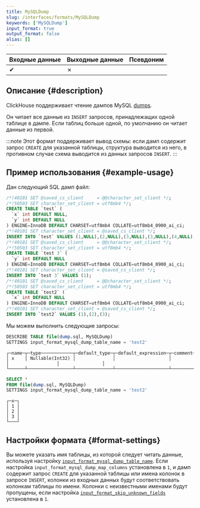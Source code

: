 ```yaml
---
title: MySQLDump
slug: /interfaces/formats/MySQLDump
keywords: ['MySQLDump']
input_format: true
output_format: false
alias: []
---
```


| Входные данные | Выходные данные | Псевдоним |
|----------------|----------------|-----------|
| ✔              | ✗              |           |

## Описание {#description}

ClickHouse поддерживает чтение дампов MySQL [dumps](https://dev.mysql.com/doc/refman/8.0/en/mysqldump.html).

Он читает все данные из `INSERT` запросов, принадлежащих одной таблице в дампе. 
Если таблиц больше одной, по умолчанию он читает данные из первой.

:::note
Этот формат поддерживает вывод схемы: если дамп содержит запрос `CREATE` для указанной таблицы, структура выводится из него, в противном случае схема выводится из данных запросов `INSERT`.
:::

## Пример использования {#example-usage}

Дан следующий SQL дамп файл:

```sql title="dump.sql"
/*!40101 SET @saved_cs_client     = @@character_set_client */;
/*!50503 SET character_set_client = utf8mb4 */;
CREATE TABLE `test` (
  `x` int DEFAULT NULL,
  `y` int DEFAULT NULL
) ENGINE=InnoDB DEFAULT CHARSET=utf8mb4 COLLATE=utf8mb4_0900_ai_ci;
/*!40101 SET character_set_client = @saved_cs_client */;
INSERT INTO `test` VALUES (1,NULL),(2,NULL),(3,NULL),(3,NULL),(4,NULL),(5,NULL),(6,7);
/*!40101 SET @saved_cs_client     = @@character_set_client */;
/*!50503 SET character_set_client = utf8mb4 */;
CREATE TABLE `test 3` (
  `y` int DEFAULT NULL
) ENGINE=InnoDB DEFAULT CHARSET=utf8mb4 COLLATE=utf8mb4_0900_ai_ci;
/*!40101 SET character_set_client = @saved_cs_client */;
INSERT INTO `test 3` VALUES (1);
/*!40101 SET @saved_cs_client     = @@character_set_client */;
/*!50503 SET character_set_client = utf8mb4 */;
CREATE TABLE `test2` (
  `x` int DEFAULT NULL
) ENGINE=InnoDB DEFAULT CHARSET=utf8mb4 COLLATE=utf8mb4_0900_ai_ci;
/*!40101 SET character_set_client = @saved_cs_client */;
INSERT INTO `test2` VALUES (1),(2),(3);
```

Мы можем выполнить следующие запросы:

```sql title="Query"
DESCRIBE TABLE file(dump.sql, MySQLDump) 
SETTINGS input_format_mysql_dump_table_name = 'test2'
```

```response title="Response"
┌─name─┬─type────────────┬─default_type─┬─default_expression─┬─comment─┬─codec_expression─┬─ttl_expression─┐
│ x    │ Nullable(Int32) │              │                    │         │                  │                │
└──────┴─────────────────┴──────────────┴────────────────────┴─────────┴──────────────────┴────────────────┘
```

```sql title="Query"
SELECT *
FROM file(dump.sql, MySQLDump)
SETTINGS input_format_mysql_dump_table_name = 'test2'
```

```response title="Response"
┌─x─┐
│ 1 │
│ 2 │
│ 3 │
└───┘
```

## Настройки формата {#format-settings}

Вы можете указать имя таблицы, из которой следует читать данные, используя настройку [`input_format_mysql_dump_table_name`](/operations/settings/settings-formats.md/#input_format_mysql_dump_table_name).
Если настройка `input_format_mysql_dump_map_columns` установлена в `1`, и дамп содержит запрос `CREATE` для указанной таблицы или имена колонок в запросе `INSERT`, колонки из входных данных будут соответствовать колонкам таблицы по имени.
Колонки с неизвестными именами будут пропущены, если настройка [`input_format_skip_unknown_fields`](/operations/settings/settings-formats.md/#input_format_skip_unknown_fields) установлена в `1`.

